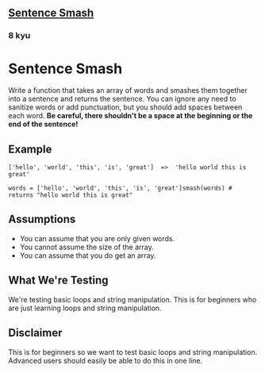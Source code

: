 <h2><a href=https://www.codewars.com/kata/53dc23c68a0c93699800041d/train/python target="_blank">Sentence Smash</a></h2><h3>8 kyu</h3><h1 id="sentence-smash">Sentence Smash</h1><p>Write a function that takes an array of words and smashes them together into a sentence and returns the sentence. You can ignore any need to sanitize words or add punctuation, but you should add spaces between each word. <strong>Be careful, there shouldn't be a space at the beginning or the end of the sentence!</strong></p><h2 id="example">Example</h2><pre><code>['hello', 'world', 'this', 'is', 'great']  =&gt;  'hello world this is great'</code></pre><pre><code class="language-ruby"><span class="cm-variable">words</span> <span class="cm-operator">=</span> [<span class="cm-string">'hello'</span>, <span class="cm-string">'world'</span>, <span class="cm-string">'this'</span>, <span class="cm-string">'is'</span>, <span class="cm-string">'great'</span>]<span class="cm-variable">smash</span>(<span class="cm-variable">words</span>) <span class="cm-comment"># returns "hello world this is great"</span></code></pre><pre style="display: none;"><code class="language-haskell"><span class="cm-variable">smash</span> [<span class="cm-string">"hello"</span>, <span class="cm-string">"world"</span>, <span class="cm-string">"this"</span>, <span class="cm-string">"is"</span>, <span class="cm-string">"great"</span>] `<span class="cm-variable">shouldBe</span>` <span class="cm-string">"hello world this is great"</span></code></pre><pre style="display: none;"><code class="language-elixir"><span class="cm-variable">words</span> <span class="cm-operator">=</span> [<span class="cm-string">"hello"</span>, <span class="cm-string">"world"</span>, <span class="cm-string">"this"</span>, <span class="cm-string">"is"</span>, <span class="cm-string">"great"</span>]<span class="cm-variable">smash</span>(<span class="cm-variable">words</span>) <span class="cm-comment"># returns "hello world this is great"</span></code></pre><h2 id="assumptions">Assumptions</h2><ul><li>You can assume that you are only given words.</li><li>You cannot assume the size of the array.</li><li>You can assume that you do get an array.</li></ul><h2 id="what-were-testing">What We're Testing</h2><p>We're testing basic loops and string manipulation. This is for beginners who are just learning loops and string manipulation.</p><h2 id="disclaimer">Disclaimer</h2><p>This is for beginners so we want to test basic loops and string manipulation. Advanced users should easily be able to do this in one line.</p>